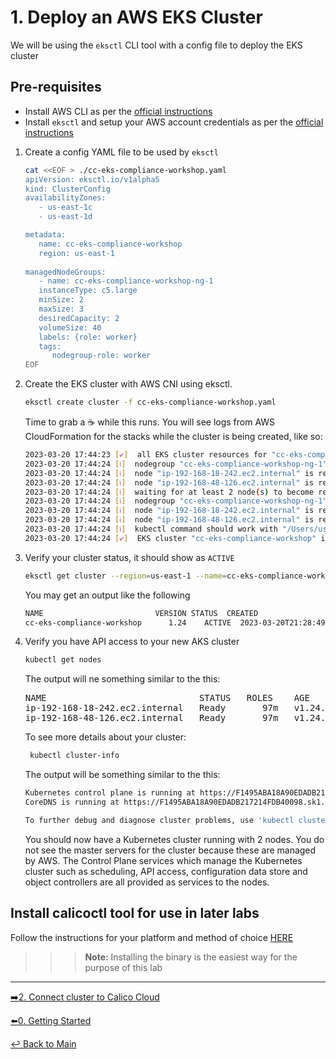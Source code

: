 # 1. Deploy an AWS EKS Cluster

We will be using the ```eksctl``` CLI tool with a config file to deploy the EKS cluster

## Pre-requisites

- Install AWS CLI as per the [official instructions](https://docs.aws.amazon.com/cli/latest/userguide/getting-started-install.html)
- Install ```eksctl``` and setup your AWS account credentials as per the [official instructions](https://github.com/weaveworks/eksctl#installation)

1. Create a config YAML file to be used by ```eksctl```

   ```bash
   cat <<EOF > ./cc-eks-compliance-workshop.yaml
   apiVersion: eksctl.io/v1alpha5
   kind: ClusterConfig
   availabilityZones:
      - us-east-1c
      - us-east-1d

   metadata:
      name: cc-eks-compliance-workshop
      region: us-east-1
      
   managedNodeGroups:
      - name: cc-eks-compliance-workshop-ng-1
      instanceType: c5.large
      minSize: 2
      maxSize: 3
      desiredCapacity: 2
      volumeSize: 40
      labels: {role: worker}
      tags:
         nodegroup-role: worker
   EOF
   ```

2. Create the EKS cluster with AWS CNI using eksctl.

   ```bash
   eksctl create cluster -f cc-eks-compliance-workshop.yaml
   ```

   Time to grab a :coffee: while this runs. You will see logs from AWS CloudFormation for the stacks while the cluster is being created, like so:

   ```bash
   2023-03-20 17:44:23 [✔]  all EKS cluster resources for "cc-eks-compliance-workshop" have been created
   2023-03-20 17:44:24 [ℹ]  nodegroup "cc-eks-compliance-workshop-ng-1" has 2 node(s)
   2023-03-20 17:44:24 [ℹ]  node "ip-192-168-18-242.ec2.internal" is ready
   2023-03-20 17:44:24 [ℹ]  node "ip-192-168-48-126.ec2.internal" is ready
   2023-03-20 17:44:24 [ℹ]  waiting for at least 2 node(s) to become ready in "cc-eks-compliance-workshop-ng-1"
   2023-03-20 17:44:24 [ℹ]  nodegroup "cc-eks-compliance-workshop-ng-1" has 2 node(s)
   2023-03-20 17:44:24 [ℹ]  node "ip-192-168-18-242.ec2.internal" is ready
   2023-03-20 17:44:24 [ℹ]  node "ip-192-168-48-126.ec2.internal" is ready
   2023-03-20 17:44:24 [ℹ]  kubectl command should work with "/Users/user/.kube/config", try 'kubectl get nodes'
   2023-03-20 17:44:24 [✔]  EKS cluster "cc-eks-compliance-workshop" in "us-east-1" region is ready
   ```

3. Verify your cluster status, it should show as ```ACTIVE```

   ```bash
   eksctl get cluster --region=us-east-1 --name=cc-eks-compliance-workshop
   ```

   You may get an output like the following

   ```bash
   NAME                         VERSION STATUS  CREATED                 VPC                   SUBNETS                                                                                                 SECURITYGROUPS          PROVIDER
   cc-eks-compliance-workshop      1.24    ACTIVE  2023-03-20T21:28:49Z    vpc-078c6e3207e83fdf6   subnet-02bfed82dd9ff1fb0,subnet-0368fbf1efa78d4a4,subnet-0433d63cf31349a0d,subnet-05aa06443f70f4655     sg-0e04e814a00712d99    EKS
   ```


4. Verify you have API access to your new AKS cluster

   ```bash
   kubectl get nodes
   ```

   The output will ne something similar to the this:

   <pre>
   NAME                             STATUS   ROLES    AGE   VERSION
   ip-192-168-18-242.ec2.internal   Ready    <none>   97m   v1.24.10-eks-48e63af
   ip-192-168-48-126.ec2.internal   Ready    <none>   97m   v1.24.10-eks-48e63af
   </pre>

   To see more details about your cluster:

   ```bash
    kubectl cluster-info
   ```

   The output will be something similar to the this:

   ```bash
   Kubernetes control plane is running at https://F1495ABA18A90EDADB217214FDB40098.sk1.us-east-1.eks.amazonaws.com
   CoreDNS is running at https://F1495ABA18A90EDADB217214FDB40098.sk1.us-east-1.eks.amazonaws.com/api/v1/namespaces/kube-system/services/kube-dns:dns/proxy

   To further debug and diagnose cluster problems, use 'kubectl cluster-info dump'.
   ```

   You should now have a Kubernetes cluster running with 2 nodes. You do not see the master servers for the cluster because these are managed by AWS. The Control Plane services which manage the Kubernetes cluster such as scheduling, API access, configuration data store and object controllers are all provided as services to the nodes.

## Install calicoctl tool for use in later labs

Follow the instructions for your platform and method of choice [HERE](https://docs.tigera.io/calico/3.25/operations/calicoctl/install)<br>

>>>**Note:** Installing the binary is the easiest way for the purpose of this lab

---

[:arrow_right:2. Connect cluster to Calico Cloud](../2.%20Connect%20CC/readme.md) <br>

[:arrow_left:0. Getting Started](../0.%20Getting%20Started/readme.md)

[:leftwards_arrow_with_hook: Back to Main](../README.md)  
